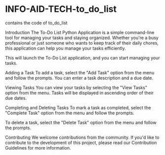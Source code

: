 # INFO-AID-TECH-to_do_list
contains the code of to_do_list 

Introduction
The To-Do List Python Application is a simple command-line tool for managing your tasks and staying organized. Whether you're a busy professional or just someone who wants to keep track of their daily chores, this application can help you manage your tasks efficiently.

This will launch the To-Do List application, and you can start managing your tasks.

Adding a Task
To add a task, select the "Add Task" option from the menu and follow the prompts. You can enter a task description and a due date.

Viewing Tasks
You can view your tasks by selecting the "View Tasks" option from the menu. Tasks will be displayed in ascending order of their due dates.

Completing and Deleting Tasks
To mark a task as completed, select the "Complete Task" option from the menu and follow the prompts.

To delete a task, select the "Delete Task" option from the menu and follow the prompts.

Contributing
We welcome contributions from the community. If you'd like to contribute to the development of this project, please read our Contribution Guidelines for more information.

